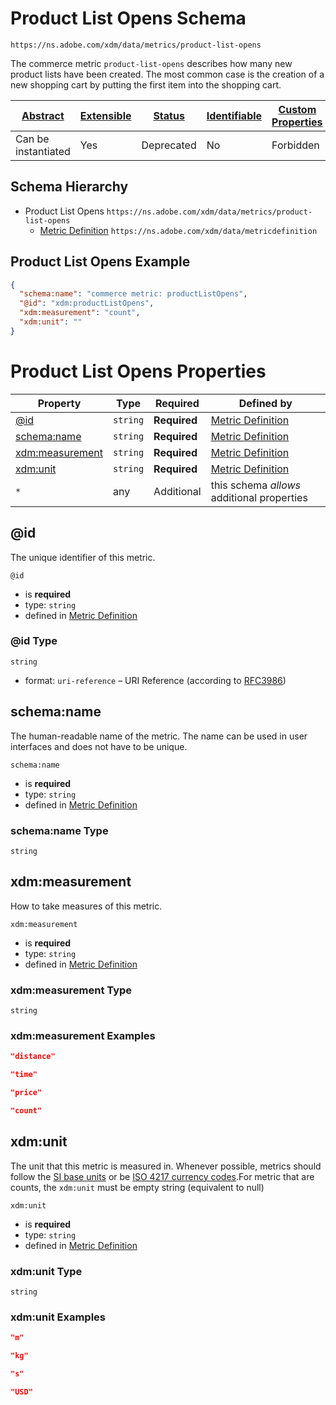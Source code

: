 
# Product List Opens Schema

```
https://ns.adobe.com/xdm/data/metrics/product-list-opens
```

The commerce metric `product-list-opens` describes how many new product lists have been created. The most common case is the creation of a new shopping cart by putting the first item into the shopping cart.

| [Abstract](../../../abstract.md) | [Extensible](../../../extensions.md) | [Status](../../../status.md) | [Identifiable](../../../id.md) | [Custom Properties](../../../extensions.md) | [Additional Properties](../../../extensions.md) | Defined In |
|----------------------------------|--------------------------------------|------------------------------|--------------------------------|---------------------------------------------|-------------------------------------------------|------------|
| Can be instantiated | Yes | Deprecated | No | Forbidden | Permitted | [datatypes/deprecated/product-list-opens.schema.json](datatypes/deprecated/product-list-opens.schema.json) |
## Schema Hierarchy

* Product List Opens `https://ns.adobe.com/xdm/data/metrics/product-list-opens`
  * [Metric Definition](../data/metricdefinition.schema.md) `https://ns.adobe.com/xdm/data/metricdefinition`


## Product List Opens Example
```json
{
  "schema:name": "commerce metric: productListOpens",
  "@id": "xdm:productListOpens",
  "xdm:measurement": "count",
  "xdm:unit": ""
}
```

# Product List Opens Properties

| Property | Type | Required | Defined by |
|----------|------|----------|------------|
| [@id](#id) | `string` | **Required** | [Metric Definition](../data/metricdefinition.schema.md#id) |
| [schema:name](#schemaname) | `string` | **Required** | [Metric Definition](../data/metricdefinition.schema.md#schemaname) |
| [xdm:measurement](#xdmmeasurement) | `string` | **Required** | [Metric Definition](../data/metricdefinition.schema.md#xdmmeasurement) |
| [xdm:unit](#xdmunit) | `string` | **Required** | [Metric Definition](../data/metricdefinition.schema.md#xdmunit) |
| `*` | any | Additional | this schema *allows* additional properties |

## @id

The unique identifier of this metric.

`@id`
* is **required**
* type: `string`
* defined in [Metric Definition](../data/metricdefinition.schema.md#id)

### @id Type


`string`
* format: `uri-reference` – URI Reference (according to [RFC3986](https://tools.ietf.org/html/rfc3986))






## schema:name

The human-readable name of the metric. The name can be used in user interfaces and does not have to be unique.

`schema:name`
* is **required**
* type: `string`
* defined in [Metric Definition](../data/metricdefinition.schema.md#schemaname)

### schema:name Type


`string`






## xdm:measurement

How to take measures of this metric.

`xdm:measurement`
* is **required**
* type: `string`
* defined in [Metric Definition](../data/metricdefinition.schema.md#xdmmeasurement)

### xdm:measurement Type


`string`





### xdm:measurement Examples

```json
"distance"
```

```json
"time"
```

```json
"price"
```

```json
"count"
```



## xdm:unit

The unit that this metric is measured in. Whenever possible, metrics should follow the [SI base units](https://www.bipm.org/en/measurement-units/) or be [ISO 4217 currency codes](https://www.iso.org/iso-4217-currency-codes.html).For metric that are counts, the `xdm:unit` must be empty string (equivalent to null)

`xdm:unit`
* is **required**
* type: `string`
* defined in [Metric Definition](../data/metricdefinition.schema.md#xdmunit)

### xdm:unit Type


`string`





### xdm:unit Examples

```json
"m"
```

```json
"kg"
```

```json
"s"
```

```json
"USD"
```


